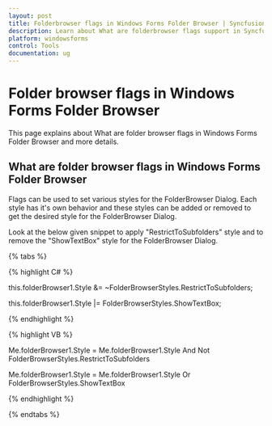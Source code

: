 ```yaml
---
layout: post
title: Folderbrowser flags in Windows Forms Folder Browser | Syncfusion®
description: Learn about What are folderbrowser flags support in Syncfusion® Windows Forms Folder Browser control and more details.
platform: windowsforms
control: Tools
documentation: ug
---
```


# Folder browser flags in Windows Forms Folder Browser

This page explains about What are folder browser flags in Windows Forms Folder Browser and more details.

## What are folder browser flags in Windows Forms Folder Browser

Flags can be used to set various styles for the FolderBrowser Dialog. Each style has it's own behavior and these styles can be added or removed to get the desired style for the FolderBrowser Dialog.

Look at the below given snippet to apply "RestrictToSubfolders" style and to remove the "ShowTextBox" style for the FolderBrowser Dialog.

{% tabs %}

{% highlight C# %}



this.folderBrowser1.Style &= ~FolderBrowserStyles.RestrictToSubfolders;

this.folderBrowser1.Style |= FolderBrowserStyles.ShowTextBox;



{% endhighlight %}

{% highlight VB %}

Me.folderBrowser1.Style = Me.folderBrowser1.Style And Not FolderBrowserStyles.RestrictToSubfolders

Me.folderBrowser1.Style = Me.folderBrowser1.Style Or FolderBrowserStyles.ShowTextBox

{% endhighlight %}

{% endtabs %}
